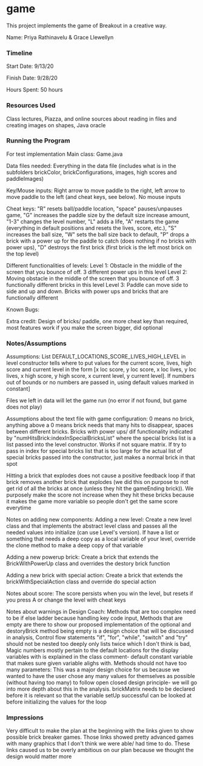 game
====

This project implements the game of Breakout in a creative way.

Name: Priya Rathinavelu & Grace Llewellyn

### Timeline

Start Date: 9/13/20

Finish Date: 9/28/20

Hours Spent: 50 hours

### Resources Used
Class lectures, Piazza, and online sources about reading in files and creating images on shapes, Java oracle  

### Running the Program
For test implementation
Main class: Game.java

Data files needed: Everything in the data file (includes what is in the subfolders brickColor, brickConfigurations, images, high scores and paddleImages)

Key/Mouse inputs: Right arrow to move paddle to the right, left arrow
to move paddle to the left (and cheat keys, see below). No mouse inputs 

Cheat keys: "R" resets ball/paddle location, "space" pauses/unpauses game, "G" increases the paddle size by the default size increase amount, "1-3" changes the level number, "L" adds a life, "A" restarts the game (everything in default positions and resets the lives, score, etc.), "S" increases the ball size, "W" sets the ball size back to default, "P" drops a brick with a power up for the paddle to catch (does nothing if no bricks with power ups), "D" destroys the first brick (first brick is the left most brick on the top level)

Different functionalities of levels:
Level 1: Obstacle in the middle of the screen that you bounce of off. 3 different power ups in this level
Level 2: Moving obstacle in the middle of the screen that you bounce of off. 3 functionally different bricks in this level
Level 3: Paddle can move side to side and up and down. Bricks with power ups and bricks that are functionally different

Known Bugs:

Extra credit:
Design of bricks/ paddle, one more cheat key than required, most features work if you make the screen bigger, did optional


### Notes/Assumptions
Assumptions: List DEFAULT_LOCATIONS_SCORE_LIVES_HIGH_LEVEL in level constructor tells where to put values for the current score, lives, high score and current level in the form [x loc score, y loc score, x loc lives, y loc lives, x high score, y high score, x current level, y current level]. If numbers out of bounds or no numbers are passed in, using default values marked in constant]

Files we left in data will let the game run (no error if not found, but game does not play)

Assumptions about the text file with game configuration: 0 means no brick, anything above a 0 means brick needs that many hits to disappear, spaces between different bricks. Bricks with power ups/ dif functionality indicated by "numHitsBrick:indexInSpecialBricksList" where the special bricks list is a list passed into the level constructor. Works if not square matrix. If try to pass in index for special bricks list that is too large for the actual list of special bricks passed into the constructor, just makes a normal brick in that spot

Hitting a brick that explodes does not cause a positive feedback loop if that brick removes another brick that explodes (we did this on purpose to not get rid of all the bricks at once (unless they hit the gameEnding brick)). We purposely make the score not increase when they hit these bricks because it makes the game more variable so people don't get the same score everytime

Notes on adding new components:
Adding a new level: Create a new level class and that implements the abstract level class and passes all the needed values into initialize (can use Level's version). If have a list or something that needs a deep copy as a local variable of your level, override the clone method to make a deep copy of that variable

Adding a new powerup brick: Create a brick that extends the BrickWithPowerUp class and overrides the destory brick function

Adding a new brick with special action: Create a brick that extends the brickWithSpecialAction class and override do special action

Notes about score:
The score persists when you win the level, but resets if you press A or change the level with cheat keys 

Notes about warnings in Design Coach: Methods that are too complex need to be if else ladder because handling key code input, Methods that are empty are there to show our proposed implementation of the optional and destoryBrick method being empty is a design choice that will be discussed in analysis, Control flow statements "if", "for", "while", "switch" and "try" should not be nested too deeply only lists twice which I don't think is bad, Magic numbers mostly pertain to the default locations for the display variables with is explained in the class comment- default constant variable that makes sure given variable alighs with. Methods should not have too many parameters: This was a major design choice for us because we wanted to have the user chose any many values for themselves as possible (without having too many) to follow open closed design principle- we will go into more depth about this in the analysis. brickMatrix needs to be declared before it is relevant so that the variable setUp successful can be looked at before initializing the values for the loop


### Impressions
Very difficult to make the plan at the beginning with the links given to show possible brick breaker games. Those links showed pretty advanced games with many graphics that I don't think we were able/ had time to do. These links caused us to be overly ambitious on our plan because we thought the design would matter more

